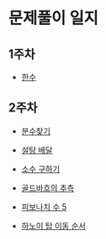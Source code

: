 # 문제풀이 일지

## 1주차

- [한수](<./1주차/함수/1065(%ED%95%9C%EC%88%98).py>)

## 2주차

- [분수찾기](<2%EC%A3%BC%EC%B0%A8/1193(%EB%B6%84%EC%88%98%EC%B0%BE%EA%B8%B0).py>)

- [설탕 배달](<2%EC%A3%BC%EC%B0%A8/2839(%EC%84%A4%ED%83%95%EB%B0%B0%EB%8B%AC).py>)

- [소수 구하기](<2%EC%A3%BC%EC%B0%A8/1929(%EC%86%8C%EC%88%98%20%EA%B5%AC%ED%95%98%EA%B8%B0).py>)

- [골드바흐의 추측](<./2%EC%A3%BC%EC%B0%A8/9020(%EA%B3%A8%EB%93%9C%EB%B0%94%ED%9D%90%EC%9D%98%20%EC%B6%94%EC%B8%A1).py>)

- [피보나치 수 5](<2%EC%A3%BC%EC%B0%A8/10870(%ED%94%BC%EB%B3%B4%EB%82%98%EC%B9%98%20%EC%88%98).py>)

- [하노이 탑 이동 순서](<2%EC%A3%BC%EC%B0%A8/11729(%ED%95%98%EB%85%B8%EC%9D%B4%20%ED%83%91).py>)
